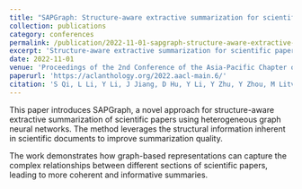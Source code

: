 ```yaml
---
title: "SAPGraph: Structure-aware extractive summarization for scientific papers with heterogeneous graph"
collection: publications
category: conferences
permalink: /publication/2022-11-01-sapgraph-structure-aware-extractive-summarization
excerpt: 'Structure-aware extractive summarization for scientific papers using heterogeneous graph neural networks.'
date: 2022-11-01
venue: 'Proceedings of the 2nd Conference of the Asia-Pacific Chapter of the Association for Computational Linguistics'
paperurl: 'https://aclanthology.org/2022.aacl-main.6/'
citation: 'S Qi, L Li, Y Li, J Jiang, D Hu, Y Li, Y Zhu, Y Zhou, M Litvak, N Vanetik. (2022). &quot;SAPGraph: Structure-aware extractive summarization for scientific papers with heterogeneous graph.&quot; <i>Proceedings of the 2nd Conference of the Asia-Pacific Chapter of the Association for Computational Linguistics</i>.'
---
```


This paper introduces SAPGraph, a novel approach for structure-aware extractive summarization of scientific papers using heterogeneous graph neural networks. The method leverages the structural information inherent in scientific documents to improve summarization quality.

The work demonstrates how graph-based representations can capture the complex relationships between different sections of scientific papers, leading to more coherent and informative summaries. 